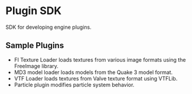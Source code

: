 # Plugin SDK
SDK for developing engine plugins.
## Sample Plugins
- FI Texture Loader loads textures from various image formats using the FreeImage library.
- MD3 model loader loads models from the Quake 3 model format.
- VTF Loader loads textures from Valve texture format using VTFLib.
- Particle plugin modifies particle system behavior.
